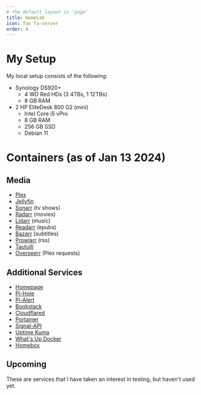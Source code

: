 ```yaml
---
# the default layout is 'page'
title: HomeLab
icon: fas fa-server
order: 4
---
```


# My Setup
My local setup consists of the following:
- Synology DS920+
    - 4 WD Red HDs (3 4TBs, 1 12TBs)
    - 8 GB RAM
- 2 HP EliteDesk 800 G2 (mini)
    - Intel Core i5 vPro
    - 8 GB RAM
    - 256 GB SSD
    - Debian 11

# Containers (as of Jan 13 2024)
## Media
- [Plex](https://plex.tv)
- [Jellyfin](https://jellyfin.org/)
- [Sonarr](https://sonarr.tv/) (tv shows)
- [Radarr](https://radarr.video/) (movies)
- [Lidarr](https://lidarr.audio/) (music)
- [Readarr](https://readarr.com/) (epubs)
- [Bazarr](https://www.bazarr.media/) (subtitles)
- [Prowlarr](https://prowlarr.com/) (rss)
- [Tautulli](https://tautulli.com/)
- [Overseerr](https://overseerr.dev/) (Plex requests)

## Additional Services
- [Homepage](https://gethomepage.dev/latest/)
- [Pi-Hole](https://pi-hole.net/)
- [Pi-Alert](https://github.com/pucherot/Pi.Alert)
- [Bookstack](https://www.bookstackapp.com/)
- [Cloudflared](https://github.com/cloudflare/cloudflared)
- [Portainer](https://www.portainer.io/)
- [Signal-API](https://github.com/bbernhard/signal-cli-rest-api)
- [Uptime Kuma](https://uptime.kuma.pet/)
- [What's Up Docker](https://fmartinou.github.io/whats-up-docker/#/)
- [Homebox](https://hay-kot.github.io/homebox/)

## Upcoming
These are services that I have taken an interest in testing, but haven't used yet.


